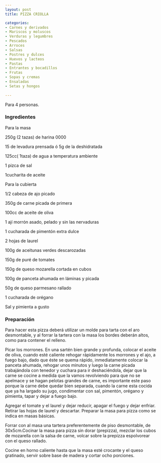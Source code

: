 ```yaml
---
layout: post
title: PIZZA CRIOLLA

categories:
- Carnes y derivados
- Mariscos y moluscos
- Verduras y legumbres
- Pescados
- Arroces
- Salsas
- Postres y dulces
- Huevos y lacteos
- Pastas
- Entrantes y bocadillos
- Frutas
- Sopas y cremas
- Ensaladas
- Setas y hongos
 
---
```

Para 4 personas.

<h3>Ingredientes</h3>
Para la masa

250g (2 tazas) de harina 0000

15 de levadura prensada ó 5g de la deshidratada

125cc( 1taza) de agua a temperatura ambiente

1 pizca de sal

1cucharita de aceite

Para la cubierta

1/2 cabeza de ajo picado

350g de carne picada de primera

100cc de aceite de oliva

1 ají morrón asado, pelado y sin las nervaduras

1 cucharada de pimentón extra dulce

2 hojas de laurel

100g de aceitunas verdes descarozadas

150g de puré de tomates

150g de queso mozarella cortada en cubos

100g de panceta ahumada en láminas y picada

50g de queso parmesano rallado

1 cucharada de orégano

Sal y pimienta a gusto

<h3>Preparación</h3>
Para hacer esta pizza deberá utilizar un molde para tarta con el aro desmontable, y al forrar la tartera con la masa los bordes deberán altos, como para contener el relleno.

Picar los morrones. En una sartén bien grande y profunda, colocar el aceite de oliva, cuando esté caliente rehogar rápidamente los morrones y el ajo, a fuego bajo, dado que éste se quema rápido, inmediatamente colocar la panceta ahumada, rehogar unos minutos y luego la carne picada trabajándola con tenedor y cuchara para ir deshaciéndola, dejar que la carne se cocine a medida que la vamos revolviendo para que no se apelmace y se hagan pelotas grandes de carne, es importante este paso porque la carne debe quedar bien separada, cuando la carne esta cocida que ya ha largado su jugo, condimentar con sal, pimentón, orégano y pimienta, tapar y dejar a fuego bajo.

Agregar el tomate y el laurel y dejar reducir, apagar el fuego y dejar enfriar. Retirar las hojas de laurel y descartar. Preparar la masa para pizza como se indica en masas básicas.

Forrar con al masa una tartera preferentemente de piso desmontable, de 30x5cm.Cocinar la masa para pizza sin dorar (prepizza), mezclar los cubos de mozarella con la salsa de carne, volcar sobre la prepizza espolvorear con el queso rallado.

Cocine en horno caliente hasta que la masa esté crocante y el queso gratinado, servir sobre base de madera y cortar ocho porciones.

